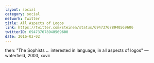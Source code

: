 ```yaml
---
layout: social
category: social
network: Twitter
title: All Aspects of Logos
link: https://twitter.com/steinea/status/694737678940569600
twitterID: 694737678940569600
date: 2016-02-02
---
```


then: "The Sophists ... interested in language, in all aspects of logos" —waterfield, 2000, xxvii
